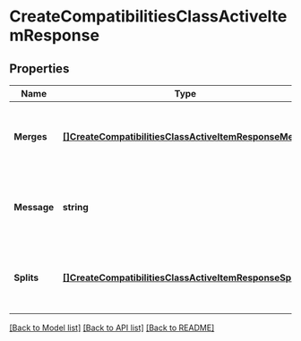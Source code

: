# CreateCompatibilitiesClassActiveItemResponse

## Properties
Name | Type | Description | Notes
------------ | ------------- | ------------- | -------------
**Merges** | [**[]CreateCompatibilitiesClassActiveItemResponseMerge**](CreateCompatibilitiesClassActiveItemResponseMerge.md) | A list of all merges that will occur given this compatibility operation | [optional] [default to null]
**Message** | **string** | A string describing the effects of the compatibility operation. | [default to null]
**Splits** | [**[]CreateCompatibilitiesClassActiveItemResponseSplit**](CreateCompatibilitiesClassActiveItemResponseSplit.md) | A list of all splits that will occur given this compatibility operation | [optional] [default to null]

[[Back to Model list]](../README.md#documentation-for-models) [[Back to API list]](../README.md#documentation-for-api-endpoints) [[Back to README]](../README.md)


